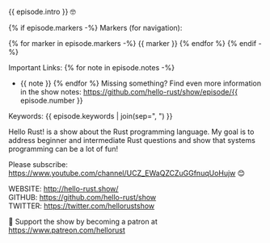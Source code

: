 {{ episode.intro }} 🤓 

{% if episode.markers -%}
Markers (for navigation):

{% for marker in episode.markers -%}
{{ marker }}
{% endfor %}
{% endif -%}

Important Links:
{% for note in episode.notes -%}
* {{ note }}
{% endfor %}
Missing something? Find even more information in the show notes: https://github.com/hello-rust/show/episode/{{ episode.number }}

Keywords: {{ episode.keywords | join(sep=", ") }}

Hello Rust! is a show about the Rust programming language.
My goal is to address beginner and intermediate Rust questions and show that systems programming can be a lot of fun!

Please subscribe: https://www.youtube.com/channel/UCZ_EWaQZCZuGGfnuqUoHujw 😊 

WEBSITE: http://hello-rust.show/  
GITHUB: https://github.com/hello-rust/show  
TWITTER: https://twitter.com/hellorustshow  

💖 Support the show by becoming a patron at https://www.patreon.com/hellorust